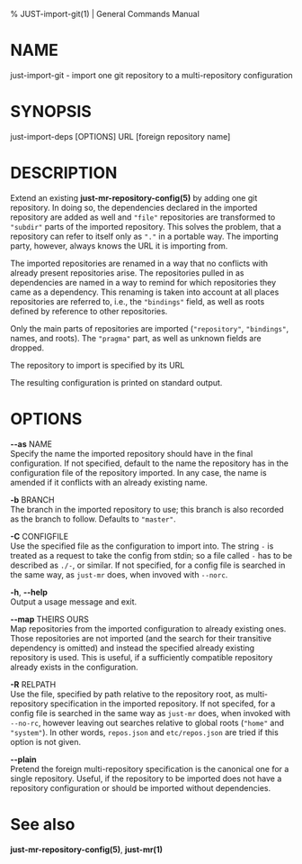 % JUST-import-git(1) | General Commands Manual

NAME
====

just-import-git - import one git repository to a multi-repository
configuration

SYNOPSIS
========

just-import-deps \[OPTIONS\] URL \[foreign repository name\]

DESCRIPTION
===========

Extend an existing **just-mr-repository-config(5)** by adding one git
repository. In doing so, the dependencies declared in the imported
repository are added as well and `"file"` repositories are transformed
to `"subdir"` parts of the imported repository. This solves the problem,
that a repository can refer to itself only as `"."` in a portable way.
The importing party, however, always knows the URL it is importing from.

The imported repositories are renamed in a way that no conflicts with
already present repositories arise. The repositories pulled in as
dependencies are named in a way to remind for which repositories they
came as a dependency. This renaming is taken into account at all places
repositories are referred to, i.e., the `"bindings"` field, as well as
roots defined by reference to other repositories.

Only the main parts of repositories are imported (`"repository"`,
`"bindings"`, names, and roots). The `"pragma"` part, as well as unknown
fields are dropped.

The repository to import is specified by its URL

The resulting configuration is printed on standard output.

OPTIONS
=======

**--as** NAME  
Specify the name the imported repository should have in the final
configuration. If not specified, default to the name the repository has
in the configuration file of the repository imported. In any case, the
name is amended if it conflicts with an already existing name.

**-b** BRANCH  
The branch in the imported repository to use; this branch is also
recorded as the branch to follow. Defaults to `"master"`.

**-C** CONFIGFILE  
Use the specified file as the configuration to import into. The string
`-` is treated as a request to take the config from stdin; so a file
called `-` has to be described as `./-`, or similar. If not specified,
for a config file is searched in the same way, as `just-mr` does, when
invoved with `--norc`.

**-h**, **--help**  
Output a usage message and exit.

**--map** THEIRS OURS  
Map repositories from the imported configuration to already existing
ones. Those repositories are not imported (and the search for their
transitive dependency is omitted) and instead the specified already
existing repository is used. This is useful, if a sufficiently
compatible repository already exists in the configuration.

**-R** RELPATH  
Use the file, specified by path relative to the repository root, as
multi-repository specification in the imported repository. If not
specifed, for a config file is searched in the same way as `just-mr`
does, when invoked with `--no-rc`, however leaving out searches relative
to global roots (`"home"` and `"system"`). In other words, `repos.json`
and `etc/repos.json` are tried if this option is not given.

**--plain**  
Pretend the foreign multi-repository specification is the canonical one
for a single repository. Useful, if the repository to be imported does
not have a repository configuration or should be imported without
dependencies.

See also
========

**just-mr-repository-config(5)**, **just-mr(1)**
